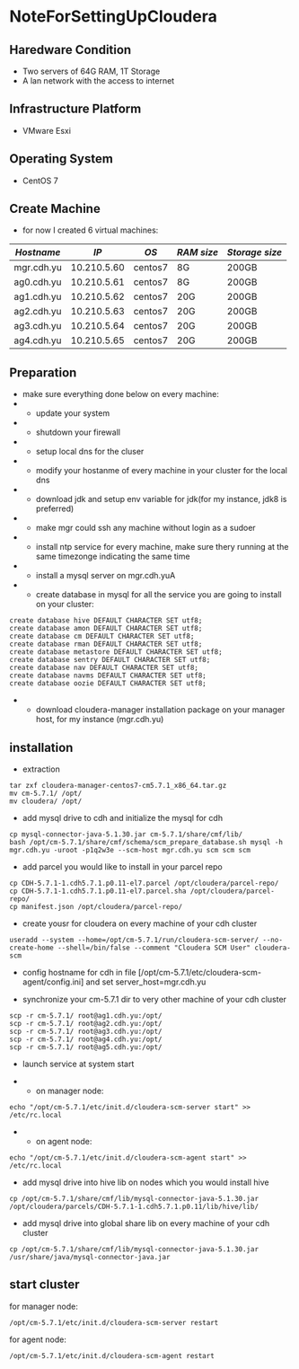 # NoteForSettingUpCloudera

## Haredware Condition
  * Two servers of 64G RAM, 1T Storage
  * A lan network with the access to internet
  
## Infrastructure Platform
  * VMware Esxi
  
## Operating System
  * CentOS 7

## Create Machine 

  * for now I created 6 virtual machines:

*Hostname* | *IP* | *OS* | *RAM size* | *Storage size*
------------|------------|------------|------------|------------
mgr.cdh.yu | 10.210.5.60 |centos7 | 8G | 200GB
ag0.cdh.yu | 10.210.5.61 |centos7 | 8G | 200GB
ag1.cdh.yu | 10.210.5.62 |centos7 | 20G | 200GB
ag2.cdh.yu | 10.210.5.63 |centos7 | 20G | 200GB
ag3.cdh.yu | 10.210.5.64 |centos7 | 20G | 200GB
ag4.cdh.yu | 10.210.5.65 |centos7 | 20G | 200GB

## Preparation
  * make sure everything done below on every machine:
  * - update your system
  * - shutdown your firewall 
  * - setup local dns for the cluser
  * - modify your hostanme of every machine in your cluster for the local dns
  * - download jdk and setup env variable for jdk(for my instance, jdk8 is preferred)
  * - make mgr could ssh any machine without login as a sudoer
  * - install ntp service for every machine, make sure thery running at the same timezonge indicating the same time
  * - install a mysql server on mgr.cdh.yuA
  * - create database in mysql for all the service you are going to install on your cluster:

```
create database hive DEFAULT CHARACTER SET utf8;
create database amon DEFAULT CHARACTER SET utf8;
create database cm DEFAULT CHARACTER SET utf8;
create database rman DEFAULT CHARACTER SET utf8;
create database metastore DEFAULT CHARACTER SET utf8;
create database sentry DEFAULT CHARACTER SET utf8;
create database nav DEFAULT CHARACTER SET utf8;
create database navms DEFAULT CHARACTER SET utf8;
create database oozie DEFAULT CHARACTER SET utf8;
```
  
  * - download cloudera-manager installation package on your manager host, for my instance (mgr.cdh.yu)
  
## installation

* extraction

```
tar zxf cloudera-manager-centos7-cm5.7.1_x86_64.tar.gz 
mv cm-5.7.1/ /opt/
mv cloudera/ /opt/
```

* add mysql drive to cdh and initialize the mysql for cdh

```
cp mysql-connector-java-5.1.30.jar cm-5.7.1/share/cmf/lib/
bash /opt/cm-5.7.1/share/cmf/schema/scm_prepare_database.sh mysql -h mgr.cdh.yu -uroot -p1q2w3e --scm-host mgr.cdh.yu scm scm scm
```

* add parcel you would like to install in your parcel repo

```
cp CDH-5.7.1-1.cdh5.7.1.p0.11-el7.parcel /opt/cloudera/parcel-repo/
cp CDH-5.7.1-1.cdh5.7.1.p0.11-el7.parcel.sha /opt/cloudera/parcel-repo/
cp manifest.json /opt/cloudera/parcel-repo/
```
  
* create yousr for cloudera on every machine of your cdh cluster

```
useradd --system --home=/opt/cm-5.7.1/run/cloudera-scm-server/ --no-create-home --shell=/bin/false --comment "Cloudera SCM User" cloudera-scm
```

* config hostname for cdh in file [/opt/cm-5.7.1/etc/cloudera-scm-agent/config.ini] and set server_host=mgr.cdh.yu

* synchronize your cm-5.7.1 dir to very other machine of your cdh cluster

```
scp -r cm-5.7.1/ root@ag1.cdh.yu:/opt/
scp -r cm-5.7.1/ root@ag2.cdh.yu:/opt/
scp -r cm-5.7.1/ root@ag3.cdh.yu:/opt/
scp -r cm-5.7.1/ root@ag4.cdh.yu:/opt/
scp -r cm-5.7.1/ root@ag5.cdh.yu:/opt/
```

* launch service at system start

* - on manager node:

```shell 
echo "/opt/cm-5.7.1/etc/init.d/cloudera-scm-server start" >> /etc/rc.local
```

* - on agent node:

```
echo "/opt/cm-5.7.1/etc/init.d/cloudera-scm-agent start" >> /etc/rc.local
```

* add mysql drive into hive lib on nodes which you would install hive
```
cp /opt/cm-5.7.1/share/cmf/lib/mysql-connector-java-5.1.30.jar /opt/cloudera/parcels/CDH-5.7.1-1.cdh5.7.1.p0.11/lib/hive/lib/
```

* add mysql drive into global share lib on every machine of your cdh cluster
```
cp /opt/cm-5.7.1/share/cmf/lib/mysql-connector-java-5.1.30.jar /usr/share/java/mysql-connector-java.jar
```


## start cluster

for manager node:

```
/opt/cm-5.7.1/etc/init.d/cloudera-scm-server restart
```

for agent node:

```
/opt/cm-5.7.1/etc/init.d/cloudera-scm-agent restart
```
